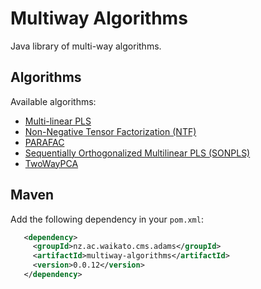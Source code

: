 # Multiway Algorithms

Java library of multi-way algorithms.


## Algorithms

Available algorithms:

* [Multi-linear PLS](http://onlinelibrary.wiley.com/doi/10.1002/(SICI)1099-128X(199601)10:1%3C47::AID-CEM400%3E3.0.CO;2-C/epdf)
* [Non-Negative Tensor Factorization (NTF)](https://dl.acm.org/citation.cfm?id=1102451)
* [PARAFAC](https://doi.org/10.1016/S0169-7439(97)00032-4)
* [Sequentially Orthogonalized Multilinear PLS (SONPLS)](https://doi.org/10.1016/j.chemolab.2017.03.002)
* [TwoWayPCA](http://models.life.ku.dk/sites/default/files/NPLS_Rver.zip)


## Maven

Add the following dependency in your `pom.xml`:

```xml
   <dependency>
     <groupId>nz.ac.waikato.cms.adams</groupId>
     <artifactId>multiway-algorithms</artifactId>
     <version>0.0.12</version>
   </dependency>
```

